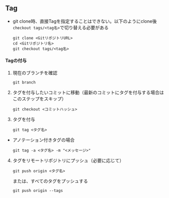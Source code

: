 ## Tag
- git clone時、直接Tagを指定することはできない。以下のようにclone後`checkout tags/<tag名>`で切り替える必要がある  
  ```shell
  git clone <GitリポジトリURL>
  cd <Gitリポジトリ名>
  git checkout tags/<tag名>
  ```

#### Tagの付与
1. 現在のブランチを確認  
   ```shell
   git branch
   ```

2. タグを付与したいコミットに移動（最新のコミットにタグを付与する場合はこのステップをスキップ）  
   ```shell
   git checkout <コミットハッシュ>
   ```

3. タグを付与  
   ```shell
   git tag <タグ名>
   ```

  - アノテーション付きタグの場合  
    ```shell
    git tag -a <タグ名> -m "<メッセージ>"
    ```

4. タグをリモートリポジトリにプッシュ（必要に応じて）
   ```shell
   git push origin <タグ名>
   ```

   または、すべてのタグをプッシュする  
   ```shell
   git push origin --tags
   ```